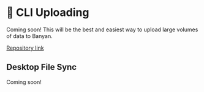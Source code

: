 # 💾 CLI Uploading

Coming soon! This will be the best and easiest way to upload large volumes of data to Banyan.

[Repository link](https://github.com/banyancomputer/banyan-cli)

## Desktop File Sync

Coming soon!

